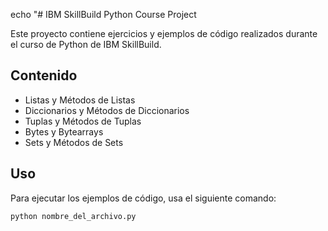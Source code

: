 echo "# IBM SkillBuild Python Course Project

Este proyecto contiene ejercicios y ejemplos de código realizados durante el curso de Python de IBM SkillBuild.

## Contenido

- Listas y Métodos de Listas
- Diccionarios y Métodos de Diccionarios
- Tuplas y Métodos de Tuplas
- Bytes y Bytearrays
- Sets y Métodos de Sets

## Uso

Para ejecutar los ejemplos de código, usa el siguiente comando:

```bash
python nombre_del_archivo.py
